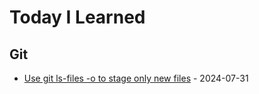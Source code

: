 # Today I Learned

## Git
- [Use git ls-files -o to stage only new files](git/git-add-ls-files-o.md) - 2024-07-31
